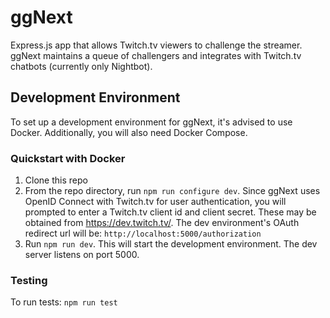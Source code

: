 # ggNext
Express.js app that allows Twitch.tv viewers to challenge the streamer. ggNext maintains a queue of challengers and integrates with Twitch.tv chatbots (currently only Nightbot).

## Development Environment
To set up a development environment for ggNext, it's advised to use Docker. Additionally, you will also need Docker Compose.

### Quickstart with Docker
1. Clone this repo
2. From the repo directory, run `npm run configure dev`. Since ggNext uses OpenID Connect with Twitch.tv for user authentication, you will prompted to enter a Twitch.tv client id and client secret. These may be obtained from https://dev.twitch.tv/. The dev environment's OAuth redirect url will be: `http://localhost:5000/authorization`
3. Run `npm run dev`. This will start the development environment. The dev server listens on port 5000.

### Testing
To run tests: `npm run test`
